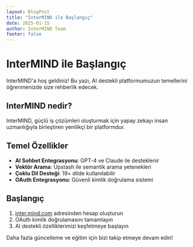 ```yaml
---
layout: BlogPost
title: "InterMIND ile Başlangıç"
date: 2025-01-15
author: InterMIND Team
footer: false
---
```


# InterMIND ile Başlangıç

InterMIND'a hoş geldiniz! Bu yazı, AI destekli platformumuzun temellerini öğrenmenizde size rehberlik edecek.

## InterMIND nedir?

InterMIND, güçlü iş çözümleri oluşturmak için yapay zekayı insan uzmanlığıyla birleştiren yenilikçi bir platformdur.

## Temel Özellikler

- **AI Sohbet Entegrasyonu**: GPT-4 ve Claude ile desteklenir
- **Vektör Arama**: Upstash ile semantik arama yetenekleri
- **Çoklu Dil Desteği**: 19+ dilde kullanılabilir
- **OAuth Entegrasyonu**: Güvenli kimlik doğrulama sistemi

## Başlangıç

1. [inter.mind.com](https://inter.mind.com) adresinden hesap oluşturun
2. OAuth kimlik doğrulamasını tamamlayın
3. AI destekli özelliklerimizi keşfetmeye başlayın

Daha fazla güncelleme ve eğitim için bizi takip etmeye devam edin!